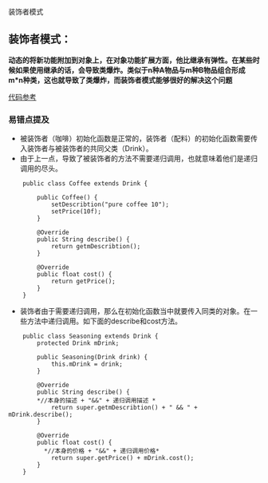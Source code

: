 装饰者模式

## 装饰者模式：

**动态的将新功能附加到对象上，在对象功能扩展方面，他比继承有弹性。在某些时候如果使用继承的话，会导致类爆炸。类似于n种A物品与m种B物品组合形成m*n种类，这也就导致了类爆炸，而装饰者模式能够很好的解决这个问题**

[代码参考]()

### 易错点提及

- 被装饰者（咖啡）初始化函数是正常的，装饰者（配料）的初始化函数需要传入装饰者与被装饰者的共同父类（Drink）。
- 由于上一点，导致了被装饰者的方法不需要递归调用，也就意味着他们是递归调用的尽头。
```
	public class Coffee extends Drink {

	    public Coffee() {
	        setDescribtion("pure coffee 10");
	        setPrice(10f);
	    }

	    @Override
	    public String describe() {
	        return getmDescribtion();
	    }

	    @Override
	    public float cost() {
	        return getPrice();
	    }
	}
```
- 装饰者由于需要递归调用，那么在初始化函数当中就要传入同类的对象。在一些方法中递归调用。如下面的describe和cost方法。
```
	public class Seasoning extends Drink {
	    protected Drink mDrink;

	    public Seasoning(Drink drink) {
	        this.mDrink = drink;
	    }

	    @Override
	    public String describe() {
	    *//本身的描述 + "&&" + 递归调用描述 *
	        return super.getmDescribtion() + " && " + mDrink.describe();
	    }

	    @Override
	    public float cost() {
	      *//本身的价格 + "&&" + 递归调用价格*
	        return super.getPrice() + mDrink.cost();
	    }
	}
```
